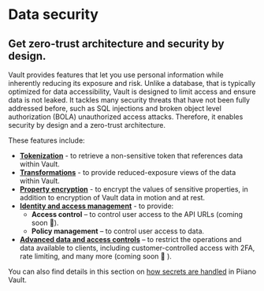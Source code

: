 # Data security

## Get zero-trust architecture and security by design.

Vault provides features that let you use personal information while inherently reducing its exposure and risk. Unlike a database, that is typically optimized for data accessibility, Vault is designed to limit access and ensure data is not leaked. It tackles many security threats that have not been fully addressed before, such as SQL injections and broken object level authorization (BOLA) unauthorized access attacks. Therefore, it enables security by design and a zero-trust architecture.

These features include:
* **[Tokenization](/data-security/tokenization)** - to retrieve a non-sensitive token that references data within Vault. 
* **[Transformations](/data-security/transformations)** - to provide reduced-exposure views of the data within Vault.  
* **[Property encryption](/data-security/property-encryption)** - to encrypt the values of sensitive properties, in addition to encryption of Vault data in motion and at rest.  
* **[Identity and access management](/data-security/identity-and-access-management)** - to provide:  
   * **Access control** – to control user access to the API URLs (coming soon :gift:).  
   * **Policy management** – to control user access to data.  
* **[Advanced data and access controls](/data-security/advanced-data-and-access-controls)** – to restrict the operations and data available to clients, including customer-controlled access with 2FA, rate limiting, and many more (coming soon 🎁 ).  

You can also find details in this section on [how secrets are handled](/architecture/components#secrets-handling) in Piiano Vault.